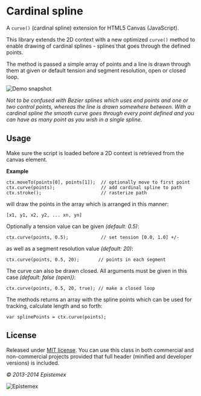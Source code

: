 ﻿Cardinal spline
===============

A `curve()` (cardinal spline) extension for HTML5 Canvas (JavaScript).

This library extends the 2D context with a new optimized `curve()` method
to enable drawing of cardinal splines - splines that goes through the defined
points.

The method is passed a simple array of points and a line is drawn through
them at given or default tension and segment resolution, open or closed loop.

![Demo snapshot](http://i.imgur.com/5e69T5C.png)

*Not to be confused with Bezier splines which uses end points and one 
or two control points, whereas the line is drawn somewhere between. 
With a cardinal spline the smooth curve goes through every point 
defined and you can have as many point as you wish in a single spline.*


Usage
-----

Make sure the script is loaded before a 2D context is retrieved from the
canvas element.

**Example**

    ctx.moveTo(points[0], points[1]);  // optionally move to first point
    ctx.curve(points);                 // add cardinal spline to path
    ctx.stroke();                      // rasterize path

will draw the points in the array which is arranged in this manner:

    [x1, y1, x2, y2, ... xn, yn]

Optionally a tension value can be given *(default: 0.5)*:

    ctx.curve(points, 0.5);            // set tension [0.0, 1.0] +/-

as well as a segment resolution value *(default: 20)*:

    ctx.curve(points, 0.5, 20);       // points in each segment

The curve can also be drawn closed. All arguments must be given in this
case *(default: false (open))*:

    ctx.curve(points, 0.5, 20, true); // make a closed loop

The methods returns an array with the spline points which can be used for
tracking, calculate length and so forth:

    var splinePoints = ctx.curve(points);

License
-------

Released under [MIT license](http://choosealicense.com/licenses/mit/). You can use this class in both commercial and non-commercial projects provided that full header (minified and developer versions) is included.

*&copy; 2013-2014 Epistemex*

![Epistemex](http://i.imgur.com/YxO8CtB.png)
